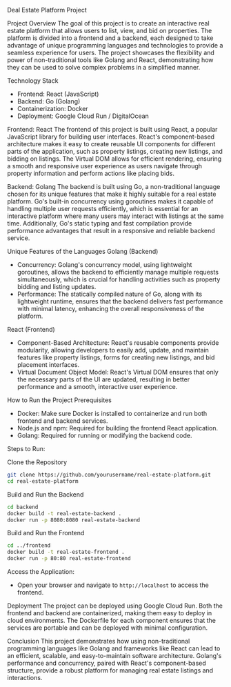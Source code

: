 Deal Estate Platform Project

Project Overview
The goal of this project is to create an interactive real estate platform that allows users to list, view, and bid on properties. The platform is divided into a frontend and a backend, 
each designed to take advantage of unique programming languages and technologies to provide a seamless experience for users. The project showcases the flexibility and power of non-traditional 
tools like Golang and React, demonstrating how they can be used to solve complex problems in a simplified manner.

Technology Stack
- Frontend: React (JavaScript)
- Backend: Go (Golang)
- Containerization: Docker
- Deployment: Google Cloud Run / DigitalOcean

Frontend: React
The frontend of this project is built using React, a popular JavaScript library for building user interfaces. React's component-based architecture makes it easy to create reusable 
UI components for different parts of the application, such as property listings, creating new listings, and bidding on listings. The Virtual DOM allows for efficient rendering, 
ensuring a smooth and responsive user experience as users navigate through property information and perform actions like placing bids.

Backend: Golang
The backend is built using Go, a non-traditional language chosen for its unique features that make it highly suitable for a real estate platform. Go's built-in concurrency 
using goroutines makes it capable of handling multiple user requests efficiently, which is essential for an interactive platform where many users may interact with listings 
at the same time. Additionally, Go's static typing and fast compilation provide performance advantages that result in a responsive and reliable backend service.

Unique Features of the Languages
Golang (Backend)
- Concurrency: Golang's concurrency model, using lightweight goroutines, allows the backend to efficiently manage multiple requests simultaneously, which is crucial for handling activities such as property bidding and listing updates.
- Performance: The statically compiled nature of Go, along with its lightweight runtime, ensures that the backend delivers fast performance with minimal latency, enhancing the overall responsiveness of the platform.

React (Frontend)
- Component-Based Architecture: React's reusable components provide modularity, allowing developers to easily add, update, and maintain features like property listings, forms for creating new listings, and bid placement interfaces.
- Virtual Document Object Model: React's Virtual DOM ensures that only the necessary parts of the UI are updated, resulting in better performance and a smooth, interactive user experience.

How to Run the Project
Prerequisites
- Docker: Make sure Docker is installed to containerize and run both frontend and backend services.
- Node.js and npm: Required for building the frontend React application.
- Golang: Required for running or modifying the backend code.

Steps to Run:

Clone the Repository
   ```sh
   git clone https://github.com/yourusername/real-estate-platform.git
   cd real-estate-platform
   ```

Build and Run the Backend
   ```sh
   cd backend
   docker build -t real-estate-backend .
   docker run -p 8080:8080 real-estate-backend
   ```

Build and Run the Frontend
   ```sh
   cd ../frontend
   docker build -t real-estate-frontend .
   docker run -p 80:80 real-estate-frontend
   ```
Access the Application:
- Open your browser and navigate to `http://localhost` to access the frontend.

Deployment
The project can be deployed using Google Cloud Run. Both the frontend and backend are containerized, making them easy to deploy in cloud environments. The Dockerfile for each 
component ensures that the services are portable and can be deployed with minimal configuration.

Conclusion
This project demonstrates how using non-traditional programming languages like Golang and frameworks like React can lead to an efficient, scalable, and easy-to-maintain software architecture. 
Golang's performance and concurrency, paired with React's component-based structure, provide a robust platform for managing real estate listings and interactions.


